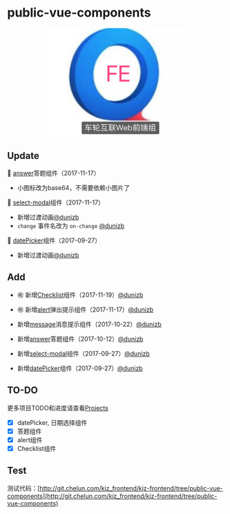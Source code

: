 # public-vue-components
<div align="center"><img width="320" src="./logo.jpg"/></div>

## Update
:rose: [answer](https://github.com/clteam/public-vue-components/tree/master/src/answer)答题组件（2017-11-17）
- 小图标改为base64，不需要依赖小图片了

:rose: [select-modal](https://github.com/clteam/public-vue-components/tree/master/src/selectModal)组件（2017-11-17）
- 新增过渡动画[@dunizb](https://github.com/dunizb)
- `change` 事件名改为 `on-change` [@dunizb](https://github.com/dunizb)

:rose: [datePicker](https://github.com/clteam/public-vue-components/tree/master/src/datePicker)组件（2017-09-27）
- 新增过渡动画[@dunizb](https://github.com/dunizb)

## Add

- :congratulations: 新增[Checklist](https://github.com/clteam/public-vue-components/tree/master/src/checklist)组件（2017-11-19）[@dunizb](https://github.com/dunizb)

- :congratulations: 新增[alert](https://github.com/clteam/public-vue-components/tree/master/src/alert)弹出提示组件（2017-11-17）[@dunizb](https://github.com/dunizb)

- 新增[message](https://github.com/clteam/public-vue-components/tree/master/src/message)消息提示组件（2017-10-22）[@dunizb](https://github.com/dunizb)
- 新增[answer](https://github.com/clteam/public-vue-components/tree/master/src/answer)答题组件（2017-10-12）[@dunizb](https://github.com/dunizb)
- 新增[select-modal](https://github.com/clteam/public-vue-components/tree/master/src/datePicker)组件（2017-09-27）[@dunizb](https://github.com/dunizb)
- 新增[datePicker](https://github.com/clteam/public-vue-components/tree/master/src/datePicker)组件（2017-09-27）[@dunizb](https://github.com/dunizb)

## TO-DO

更多项目TODO和进度请查看[Projects](https://github.com/clteam/public-vue-components/projects/1)
- [X] datePicker, 日期选择组件
- [X] 答题组件
- [X] alert组件
- [X] Checklist组件

## Test

测试代码：[http://git.chelun.com/kjz_frontend/kjz-frontend/tree/public-vue-components](http://git.chelun.com/kjz_frontend/kjz-frontend/tree/public-vue-components)
